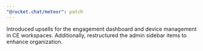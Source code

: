 ```yaml
---
"@rocket.chat/meteor": patch
---
```


Introduced upsells for the engagement dashboard and device management in CE workspaces. Additionally, restructured the admin sidebar items to enhance organization.
